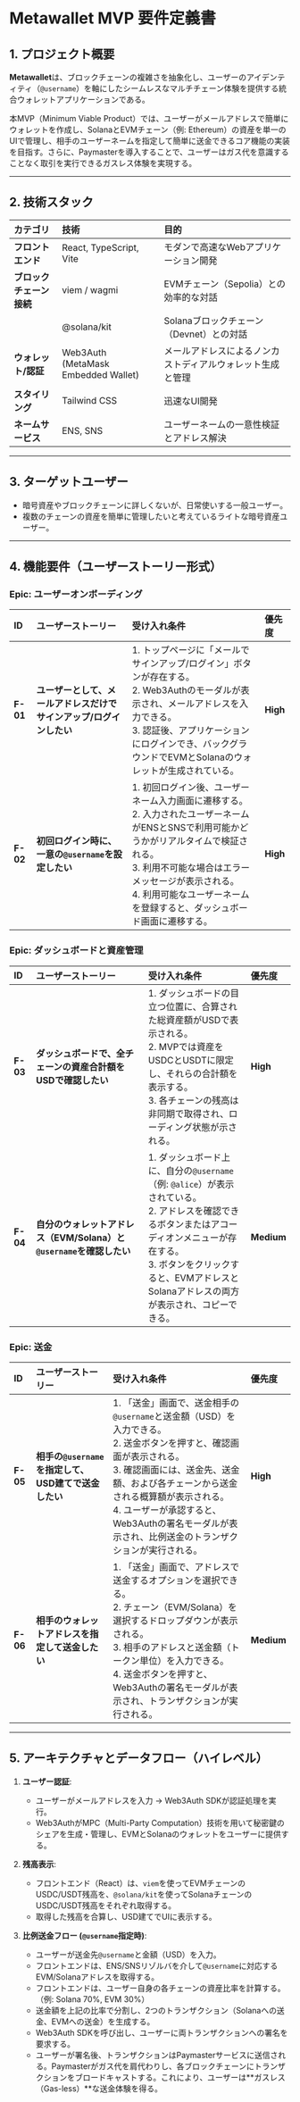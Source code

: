 # Metawallet MVP 要件定義書

## 1. プロジェクト概要

**Metawallet**は、ブロックチェーンの複雑さを抽象化し、ユーザーのアイデンティティ（`@username`）を軸にしたシームレスなマルチチェーン体験を提供する統合ウォレットアプリケーションである。

本MVP（Minimum Viable Product）では、ユーザーがメールアドレスで簡単にウォレットを作成し、SolanaとEVMチェーン（例: Ethereum）の資産を単一のUIで管理し、相手のユーザーネームを指定して簡単に送金できるコア機能の実装を目指す。さらに、Paymasterを導入することで、ユーザーはガス代を意識することなく取引を実行できるガスレス体験を実現する。

---

## 2. 技術スタック

| カテゴリ | 技術 | 目的 |
| :--- | :--- | :--- |
| **フロントエンド** | React, TypeScript, Vite | モダンで高速なWebアプリケーション開発 |
| **ブロックチェーン接続** | viem / wagmi | EVMチェーン（Sepolia）との効率的な対話 |
| | @solana/kit | Solanaブロックチェーン（Devnet）との対話 |
| **ウォレット/認証** | Web3Auth (MetaMask Embedded Wallet) | メールアドレスによるノンカストディアルウォレット生成と管理 |
| **スタイリング** | Tailwind CSS | 迅速なUI開発 |
| **ネームサービス** | ENS, SNS | ユーザーネームの一意性検証とアドレス解決 |

---

## 3. ターゲットユーザー

* 暗号資産やブロックチェーンに詳しくないが、日常使いする一般ユーザー。
* 複数のチェーンの資産を簡単に管理したいと考えているライトな暗号資産ユーザー。

---

## 4. 機能要件（ユーザーストーリー形式）

### Epic: ユーザーオンボーディング

| ID | ユーザーストーリー | 受け入れ条件 | 優先度 |
| :--- | :--- | :--- | :--- |
| **F-01** | **ユーザーとして、メールアドレスだけでサインアップ/ログインしたい** | 1. トップページに「メールでサインアップ/ログイン」ボタンが存在する。<br>2. Web3Authのモーダルが表示され、メールアドレスを入力できる。<br>3. 認証後、アプリケーションにログインでき、バックグラウンドでEVMとSolanaのウォレットが生成されている。 | **High** |
| **F-02** | **初回ログイン時に、一意の`@username`を設定したい** | 1. 初回ログイン後、ユーザーネーム入力画面に遷移する。<br>2. 入力されたユーザーネームがENSとSNSで利用可能かどうかがリアルタイムで検証される。<br>3. 利用不可能な場合はエラーメッセージが表示される。<br>4. 利用可能なユーザーネームを登録すると、ダッシュボード画面に遷移する。 | **High** |

### Epic: ダッシュボードと資産管理

| ID | ユーザーストーリー | 受け入れ条件 | 優先度 |
| :--- | :--- | :--- | :--- |
| **F-03** | **ダッシュボードで、全チェーンの資産合計額をUSDで確認したい** | 1. ダッシュボードの目立つ位置に、合算された総資産額がUSDで表示される。<br>2. MVPでは資産をUSDCとUSDTに限定し、それらの合計額を表示する。<br>3. 各チェーンの残高は非同期で取得され、ローディング状態が示される。 | **High** |
| **F-04** | **自分のウォレットアドレス（EVM/Solana）と`@username`を確認したい** | 1. ダッシュボード上に、自分の`@username`（例: `@alice`）が表示されている。<br>2. アドレスを確認できるボタンまたはアコーディオンメニューが存在する。<br>3. ボタンをクリックすると、EVMアドレスとSolanaアドレスの両方が表示され、コピーできる。 | **Medium** |

### Epic: 送金

| ID | ユーザーストーリー | 受け入れ条件 | 優先度 |
| :--- | :--- | :--- | :--- |
| **F-05** | **相手の`@username`を指定して、USD建てで送金したい** | 1. 「送金」画面で、送金相手の`@username`と送金額（USD）を入力できる。<br>2. 送金ボタンを押すと、確認画面が表示される。<br>3. 確認画面には、送金先、送金額、および各チェーンから送金される概算額が表示される。<br>4. ユーザーが承認すると、Web3Authの署名モーダルが表示され、比例送金のトランザクションが実行される。 | **High** |
| **F-06** | **相手のウォレットアドレスを指定して送金したい** | 1. 「送金」画面で、アドレスで送金するオプションを選択できる。<br>2. チェーン（EVM/Solana）を選択するドロップダウンが表示される。<br>3. 相手のアドレスと送金額（トークン単位）を入力できる。<br>4. 送金ボタンを押すと、Web3Authの署名モーダルが表示され、トランザクションが実行される。 | **Medium** |

---

## 5. アーキテクチャとデータフロー（ハイレベル）

1.  **ユーザー認証**:
    * ユーザーがメールアドレスを入力 → Web3Auth SDKが認証処理を実行。
    * Web3AuthがMPC（Multi-Party Computation）技術を用いて秘密鍵のシェアを生成・管理し、EVMとSolanaのウォレットをユーザーに提供する。

2.  **残高表示**:
    * フロントエンド（React）は、`viem`を使ってEVMチェーンのUSDC/USDT残高を、`@solana/kit`を使ってSolanaチェーンのUSDC/USDT残高をそれぞれ取得する。
    * 取得した残高を合算し、USD建てでUIに表示する。

3.  **比例送金フロー (`@username`指定時)**:
    * ユーザーが送金先`@username`と金額（USD）を入力。
    * フロントエンドは、ENS/SNSリゾルバを介して`@username`に対応するEVM/Solanaアドレスを取得する。
    * フロントエンドは、ユーザー自身の各チェーンの資産比率を計算する。（例: Solana 70%, EVM 30%）
    * 送金額を上記の比率で分割し、2つのトランザクション（Solanaへの送金、EVMへの送金）を生成する。
    * Web3Auth SDKを呼び出し、ユーザーに両トランザクションへの署名を要求する。
    * ユーザーが署名後、トランザクションはPaymasterサービスに送信される。Paymasterがガス代を肩代わりし、各ブロックチェーンにトランザクションをブロードキャストする。これにより、ユーザーは**ガスレス（Gas-less）**な送金体験を得る。
